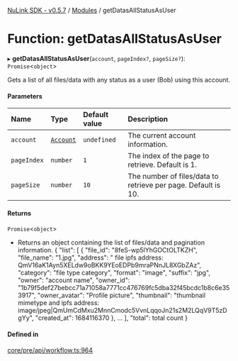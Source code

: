 [NuLink SDK - v0.5.7](../README.md) / [Modules](../modules.md) / getDatasAllStatusAsUser

# Function: getDatasAllStatusAsUser

▸ **getDatasAllStatusAsUser**(`account`, `pageIndex?`, `pageSize?`): `Promise`<`object`\>

Gets a list of all files/data with any status as a user (Bob) using this account.

#### Parameters

| Name | Type | Default value | Description |
| :------ | :------ | :------ | :------ |
| `account` | [`Account`](../classes/Account.md) | `undefined` | The current account information. |
| `pageIndex` | `number` | `1` | The index of the page to retrieve. Default is 1. |
| `pageSize` | `number` | `10` | The number of files/data to retrieve per page. Default is 10. |

#### Returns

`Promise`<`object`\>

- Returns an object containing the list of files/data and pagination information.
                            {
                              "list": [
                                {
                                  "file_id": "8feS-wp5lYhGOCtOLTKZH",
                                  "file_name": "1.jpg",
                                  "address": " file ipfs address: QmV16aK1Ayn5XELdw9oBKK9YEoEDPb9mraPNnJL8XGbZAz",
                                  "category": "file type category",
                                  "format": "image",
                                  "suffix": "jpg",
                                  "owner": "account name",
                                  "owner_id": "1b79f5def27bebcc71a71058a7771cc476769fc5dba32f45bcdc1b8c6e353917",
                                  "owner_avatar": "Profile picture",
                                  "thumbnail": "thumbnail mimetype and ipfs address: image/jpeg|QmUmCdMxu2MnnCmodc5VvnLqqoJn21s2M2LQqV9T5zDgYy",
                                  "created_at": 1684116370
                                },
                                ...
                            ],
                            "total": total count
                          }

#### Defined in

[core/pre/api/workflow.ts:964](https://github.com/NuLink-network/nulink-sdk/blob/65ffe0d/src/core/pre/api/workflow.ts#L964)

